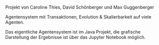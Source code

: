 Projekt von Caroline Thies, David Schönberger und Max Guggenberger

Agentensystem mit Transaktionen, Evolution & Skalierbarkeit auf viele Agenten.

Das eigentliche Agentensystem ist im Java Projekt, die grafische Darstellung der Ergebnisse ist über das Jupyter Notebook möglich.
